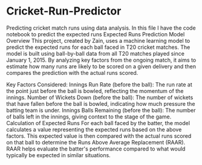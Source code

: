 # Cricket-Run-Predictor
Predicting cricket match runs using data analysis.
In this file I have the code notebook to predict the expected runs
Expected Runs Prediction Model
Overview
This project, created by Zain, uses a machine learning model to predict the expected runs for each ball faced in T20 cricket matches. The model is built using ball-by-ball data from all T20 matches played since January 1, 2015. By analyzing key factors from the ongoing match, it aims to estimate how many runs are likely to be scored on a given delivery and then compares the prediction with the actual runs scored.

Key Factors Considered:
Innings Run Rate (before the ball): The run rate at the point just before the ball is bowled, reflecting the momentum of the innings.
Number of Wickets Down (before the ball): The number of wickets that have fallen before the ball is bowled, indicating how much pressure the batting team is under.
Innings Balls Remaining (before the ball): The number of balls left in the innings, giving context to the stage of the game.
Calculation of Expected Runs
For each ball faced by the batter, the model calculates a value representing the expected runs based on the above factors. This expected value is then compared with the actual runs scored on that ball to determine the Runs Above Average Replacement (RAAR). RAAR helps evaluate the batter's performance compared to what would typically be expected in similar situations.


